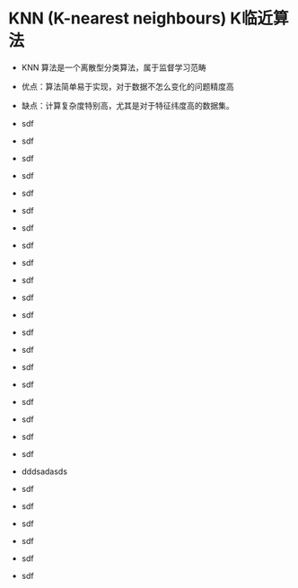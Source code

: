 # KNN (K-nearest neighbours) K临近算法
- KNN 算法是一个离散型分类算法，属于监督学习范畴
- 优点：算法简单易于实现，对于数据不怎么变化的问题精度高
- 缺点：计算复杂度特别高，尤其是对于特征纬度高的数据集。
- sdf
- sdf
- sdf
- sdf
- sdf
- sdf
- sdf
- sdf
- sdf
- sdf
- sdf

- sdf
- sdf
- sdf
- sdf
- sdf
- sdf

- sdf
- sdf
- sdf
- dddsadasds <div id="123"><div>
- sdf
- sdf
- sdf
- sdf
- sdf
- sdf
